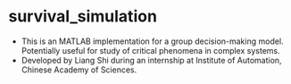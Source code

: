 # survival_simulation

- This is an MATLAB implementation for a group decision-making model. Potentially useful for study of critical phenomena in complex systems. 
- Developed by Liang Shi during an internship at Institute of Automation, Chinese Academy of Sciences.
